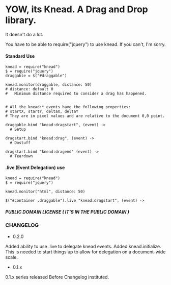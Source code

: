 # YOW, its Knead. A Drag and Drop library.

It doesn't do a lot.

You have to be able to require("jquery") to use knead. If you can't, I'm sorry.


#### Standard Use

    knead = require("knead")
    $ = require("jquery")
    draggable = $("#draggable")
    
    knead.monitor(draggable, distance: 50) 
    # distance: default 0
    #   Minimum distance required to consider a drag has happened. 
    
    
    # All the knead:* events have the following properties:
    # startX, startY, deltaX, deltaY
    # They are in pixel values and are relative to the document 0,0 point.
    
    draggable.bind "knead:dragstart", (event) ->
      # Setup
    
    dragstart.bind "knead:drag", (event) ->
      # Dostuff
      
    dragstart.bind "knead:dragend" (event) ->
      # Teardown


#### .live (Event Delegation) use

    knead = require("knead")
    $ = require("jquery")
    
    knead.monitor("html", distance: 50)
    
    $("#container .draggable").live "knead:dragstart", (event) ->

##### PUBLIC DOMAIN LICENSE ( IT'S IN THE PUBLIC DOMAIN )

### CHANGELOG

* 0.2.0

Added ability to use .live to delegate knead events.
Added knead.initialize. This is needed to start things up to allow for delegation on a document-wide scale.

* 0.1.x

0.1.x series released Before Changelog instituted.

    